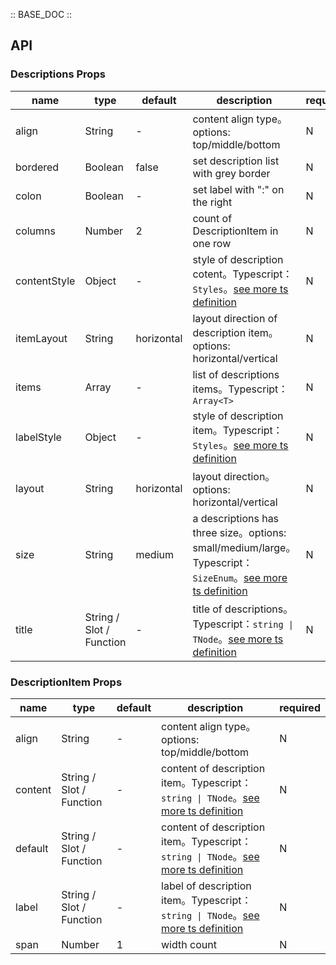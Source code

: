 :: BASE_DOC ::

## API
### Descriptions Props

name | type | default | description | required
-- | -- | -- | -- | --
align | String | - | content align type。options: top/middle/bottom | N
bordered | Boolean | false | set description list with grey border | N
colon | Boolean | - | set label with ":" on the right | N
columns | Number | 2 | count of DescriptionItem in one row | N
contentStyle | Object | - | style of description cotent。Typescript：`Styles`。[see more ts definition](https://github.com/Tencent/tdesign-vue/blob/develop/src/common.ts) | N
itemLayout | String | horizontal | layout direction of description item。options: horizontal/vertical | N
items | Array | - | list of descriptions items。Typescript：`Array<T>` | N
labelStyle | Object | - | style of description item。Typescript：`Styles`。[see more ts definition](https://github.com/Tencent/tdesign-vue/blob/develop/src/common.ts) | N
layout | String | horizontal | layout direction。options: horizontal/vertical | N
size | String | medium | a descriptions has three size。options: small/medium/large。Typescript：`SizeEnum`。[see more ts definition](https://github.com/Tencent/tdesign-vue/blob/develop/src/common.ts) | N
title | String / Slot / Function | - | title of descriptions。Typescript：`string \| TNode`。[see more ts definition](https://github.com/Tencent/tdesign-vue/blob/develop/src/common.ts) | N

### DescriptionItem Props

name | type | default | description | required
-- | -- | -- | -- | --
align | String | - | content align type。options: top/middle/bottom | N
content | String / Slot / Function | - | content of description item。Typescript：`string \| TNode`。[see more ts definition](https://github.com/Tencent/tdesign-vue/blob/develop/src/common.ts) | N
default | String / Slot / Function | - | content of description item。Typescript：`string \| TNode`。[see more ts definition](https://github.com/Tencent/tdesign-vue/blob/develop/src/common.ts) | N
label | String / Slot / Function | - | label of description item。Typescript：`string \| TNode`。[see more ts definition](https://github.com/Tencent/tdesign-vue/blob/develop/src/common.ts) | N
span | Number | 1 | width count | N
